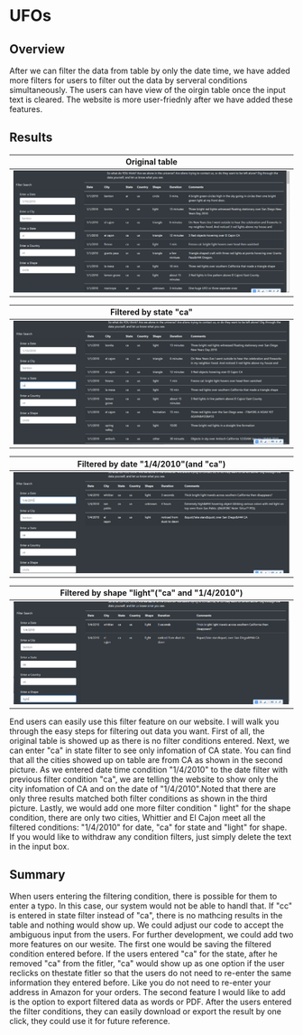 # UFOs

## Overview
After we can filter the data from table by only the date time, we have added more filters for users to filter out the data by serveral conditions simultaneously. The users can have view of the oirgin table once the input text is cleared. The website is more user-friednly after we have added these features.

## Results
|Original table                         |
|          :----------:                 |
|![](Weekly_Assignment/1.PNG)           |

|Filtered by state "ca"                 |
|          :----------:                 |
|![](Weekly_Assignment/2.PNG)           |

|Filtered by date "1/4/2010"(and "ca")  |
|          :----------:                 |
|![](Weekly_Assignment/3.PNG)           |

|Filtered by shape "light"("ca" and "1/4/2010")|
|          :----------:                 |
|![](Weekly_Assignment/4.PNG)           |

End users can easily use this filter feature on our website. I will walk you through the easy steps for filtering out data you want. First of all, the original table is showed up as there is no filter conditions entered. Next, we can enter "ca" in state filter to see only infomation of CA state. You can find that all the cities showed up on table are from CA as shown in the second picture. As we entered date time condition "1/4/2010" to the date filter with previous filter condition "ca", we are telling the website to show only the city infomation of CA and on the date of "1/4/2010".Noted that there are only three results matched both filter conditions as shown in the third picture. Lastly, we would add one more filter condition " light" for the shape condition, there are only two cities, Whittier and El Cajon meet all the filtered conditions: "1/4/2010" for date, "ca" for state and "light" for shape. If you would like to withdraw any condition filters, just simply delete the text in the input box.

## Summary
When users entering the filtering condition, there is possible for them to enter a typo. In this case, our system would not be able to handl that. If "cc" is entered in state filter instead of "ca", there is no mathcing results in the table and nothing would show up. We could adjust our code to accept the ambiguous input from the users.
For further development, we could add two more features on our wesite. The first one would be saving the filtered condition entered before. If the users entered "ca" for the state, after he removed "ca" from the fitler, "ca" would show up as one option if the user reclicks on thestate fitler so that the users do not need to re-enter the same information they entered before. Like you do not need to re-enter your address in Amazon for your orders. The second feature I would like to add is the option to export filtered data as words or PDF. After the users entered the filter conditions, they can easily download or export the result by one click, they could use it for future reference.
